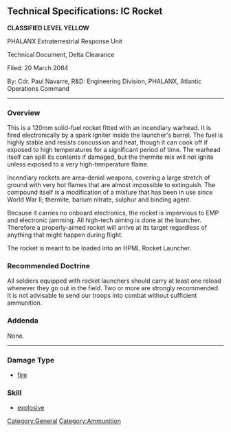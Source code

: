 ## Technical Specifications: IC Rocket

**CLASSIFIED LEVEL YELLOW**

PHALANX Extraterrestrial Response Unit

Technical Document, Delta Clearance

Filed: 20 March 2084

By: Cdr. Paul Navarre, R&D: Engineering Division, PHALANX, Atlantic
Operations Command

------------------------------------------------------------------------

### Overview

This is a 120mm solid-fuel rocket fitted with an incendiary warhead. It
is fired electronically by a spark igniter inside the launcher's barrel.
The fuel is highly stable and resists concussion and heat, though it can
cook off if exposed to high temperatures for a significant period of
time. The warhead itself can spill its contents if damaged, but the
thermite mix will not ignite unless exposed to a very high-temperature
flame.

Incendiary rockets are area-denial weapons, covering a large stretch of
ground with very hot flames that are almost impossible to extinguish.
The compound itself is a modification of a mixture that has been in use
since World War II; thermite, barium nitrate, sulphur and binding agent.

Because it carries no onboard electronics, the rocket is impervious to
EMP and electronic jamming. All high-tech aiming is done at the
launcher. Therefore a properly-aimed rocket will arrive at its target
regardless of anything that might happen during flight.

The rocket is meant to be loaded into an HPML Rocket Launcher.

### Recommended Doctrine

All soldiers equipped with rocket launchers should carry at least one
reload whenever they go out in the field. Two or more are strongly
recommended. It is not advisable to send our troops into combat without
sufficient ammunition.

### Addenda

None.

------------------------------------------------------------------------

### Damage Type

- [fire](Damage/fire "wikilink")

### Skill

- [explosive](Skills/explosive "wikilink")

[Category:General](Category:General "wikilink")
[Category:Ammunition](Category:Ammunition "wikilink")